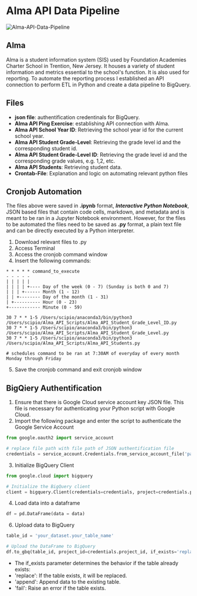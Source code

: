 # Alma API Data Pipeline

![Alma-API-Data-Pipeline](https://github.com/user-attachments/assets/ae10c7ca-d5f7-44c4-a4ee-71a103fa42da)

## Alma

Alma is a student information system (SIS) used by Foundation Academies Charter School in Trention, New Jersey. It houses a variety of student information and metrics essential to the school's function. It is also used for reporting. To automate the reporting process I established an API connection to perform ETL in Python and create a data pipeline to BigQuery.

## Files
- **json file**: authentification credentinals for BigQuery.
- **Alma API Ping Exercise**: establishing API connection with Alma.
- **Alma API School Year ID**: Retrieving the school year id for the current school year.
- **Alma API Student Grade-Level**: Retrieving the grade level id and the corresponding student id.
- **Alma API Student Grade-Level ID**: Retrieving the grade level id and the corresponding grade values, e.g. 1,2, etc.
- **Alma API Students**: Retrieving student data.
- **Crontab-File**: Explanation and logic on automating relevant python files

## Cronjob Automation
The files above were saved in **.ipynb** format, ***Interactive Python Notebook***, JSON based files that contain code cells, markdown, and metadata and is meant to be ran in a Jupyter Notebook environment. However, for the files to be automated the files need to be saved as **.py** format, a plain text file and can be directly executed by a Python interpreter.

1. Download relevant files to .py
2. Access Terminal
3. Access the cronjob command window
4. Insert the following commands:
~~~ cronjob
* * * * * command_to_execute
- - - - -
| | | | |
| | | | +---- Day of the week (0 - 7) (Sunday is both 0 and 7)
| | | +------ Month (1 - 12)
| | +-------- Day of the month (1 - 31)
| +---------- Hour (0 - 23)
+------------ Minute (0 - 59)

30 7 * * 1-5 /Users/scipio/anaconda3/bin/python3 /Users/scipio/Alma_API_Scripts/Alma_API_Student_Grade_Level_ID.py
30 7 * * 1-5 /Users/scipio/anaconda3/bin/python3 /Users/scipio/Alma_API_Scripts/Alma_API_Student_Grade_Level.py
30 7 * * 1-5 /Users/scipio/anaconda3/bin/python3 /Users/scipio/Alma_API_Scripts/Alma_API_Students.py

# schedules command to be ran at 7:30AM of everyday of every month Monday through Friday
~~~
5. Save the cronjob command and exit cronjob window


## BigQiery Authentification
1. Ensure that there is Google Cloud service account key JSON file. This file is necessary for authenticating your Python script with Google Cloud.
2. Import the following package and enter the script to authenticate the Google Service Account
~~~ python
from google.oauth2 import service_account

# replace file path with file path of JSON authentification file
credentials = service_account.Credentials.from_service_account_file('path/to/your/service-account-file.json')
~~~
3. Initialize BigQuery Client
~~~ python
from google.cloud import bigquery

# Initialize the BigQuery client
client = bigquery.Client(credentials=credentials, project=credentials.project_id)
~~~
4. Load data into a dataframe
~~~ python
df = pd.DataFrame(data = data)
~~~~
6. Upload data to BigQuery
~~~ python
table_id = 'your_dataset.your_table_name'

# Upload the DataFrame to BigQuery
df.to_gbq(table_id, project_id=credentials.project_id, if_exists='replace', credentials=credentials)
~~~
- The if_exists parameter determines the behavior if the table already exists:
- 'replace': If the table exists, it will be replaced.
- 'append': Append data to the existing table.
- 'fail': Raise an error if the table exists.
